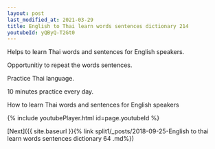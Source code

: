 ```yaml
---
layout: post
last_modified_at: 2021-03-29
title: English to Thai learn words sentences dictionary 214 
youtubeId: yQByQ-T2Gt0
---
```

 
 
Helps to learn Thai words and sentences for English speakers.

Opportunitiy to repeat the words sentences. 

Practice Thai language. 
 
10 minutes practice every day. 
 
How to learn Thai words and sentences for English speakers 
 
{% include youtubePlayer.html id=page.youtubeId %}
 
 
[Next]({{ site.baseurl }}{% link  split1/_posts/2018-09-25-English to thai learn words sentences dictionary 64 .md%})
 
